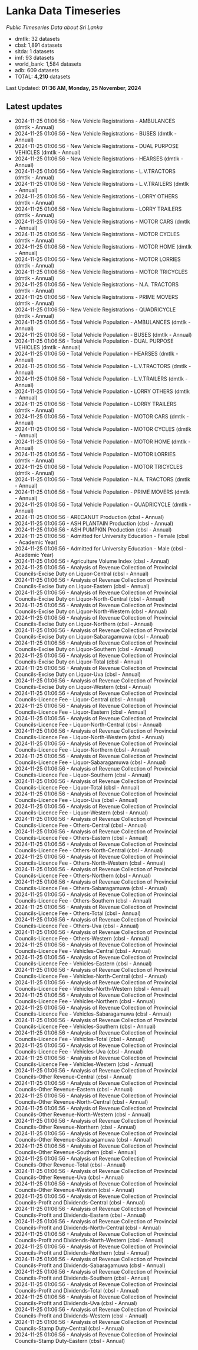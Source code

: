 # Lanka Data Timeseries
*Public Timeseries Data about Sri Lanka*

* dmtlk: 32 datasets
* cbsl: 1,891 datasets
* sltda: 1 datasets
* imf: 93 datasets
* world_bank: 1,584 datasets
* adb: 609 datasets
* TOTAL: **4,210** datasets

Last Updated: **01:36 AM, Monday, 25 November, 2024**

## Latest updates

* 2024-11-25 01:06:56 - New Vehicle Registrations - AMBULANCES (dmtlk - Annual)
* 2024-11-25 01:06:56 - New Vehicle Registrations - BUSES (dmtlk - Annual)
* 2024-11-25 01:06:56 - New Vehicle Registrations - DUAL PURPOSE VEHICLES (dmtlk - Annual)
* 2024-11-25 01:06:56 - New Vehicle Registrations - HEARSES (dmtlk - Annual)
* 2024-11-25 01:06:56 - New Vehicle Registrations - L.V.TRACTORS (dmtlk - Annual)
* 2024-11-25 01:06:56 - New Vehicle Registrations - L.V.TRAILERS (dmtlk - Annual)
* 2024-11-25 01:06:56 - New Vehicle Registrations - LORRY OTHERS (dmtlk - Annual)
* 2024-11-25 01:06:56 - New Vehicle Registrations - LORRY TRAILERS (dmtlk - Annual)
* 2024-11-25 01:06:56 - New Vehicle Registrations - MOTOR CARS (dmtlk - Annual)
* 2024-11-25 01:06:56 - New Vehicle Registrations - MOTOR CYCLES (dmtlk - Annual)
* 2024-11-25 01:06:56 - New Vehicle Registrations - MOTOR HOME (dmtlk - Annual)
* 2024-11-25 01:06:56 - New Vehicle Registrations - MOTOR LORRIES (dmtlk - Annual)
* 2024-11-25 01:06:56 - New Vehicle Registrations - MOTOR TRICYCLES (dmtlk - Annual)
* 2024-11-25 01:06:56 - New Vehicle Registrations - N.A. TRACTORS (dmtlk - Annual)
* 2024-11-25 01:06:56 - New Vehicle Registrations - PRIME MOVERS (dmtlk - Annual)
* 2024-11-25 01:06:56 - New Vehicle Registrations - QUADRICYCLE (dmtlk - Annual)
* 2024-11-25 01:06:56 - Total Vehicle Population - AMBULANCES (dmtlk - Annual)
* 2024-11-25 01:06:56 - Total Vehicle Population - BUSES (dmtlk - Annual)
* 2024-11-25 01:06:56 - Total Vehicle Population - DUAL PURPOSE VEHICLES (dmtlk - Annual)
* 2024-11-25 01:06:56 - Total Vehicle Population - HEARSES (dmtlk - Annual)
* 2024-11-25 01:06:56 - Total Vehicle Population - L.V.TRACTORS (dmtlk - Annual)
* 2024-11-25 01:06:56 - Total Vehicle Population - L.V.TRAILERS (dmtlk - Annual)
* 2024-11-25 01:06:56 - Total Vehicle Population - LORRY OTHERS (dmtlk - Annual)
* 2024-11-25 01:06:56 - Total Vehicle Population - LORRY TRAILERS (dmtlk - Annual)
* 2024-11-25 01:06:56 - Total Vehicle Population - MOTOR CARS (dmtlk - Annual)
* 2024-11-25 01:06:56 - Total Vehicle Population - MOTOR CYCLES (dmtlk - Annual)
* 2024-11-25 01:06:56 - Total Vehicle Population - MOTOR HOME (dmtlk - Annual)
* 2024-11-25 01:06:56 - Total Vehicle Population - MOTOR LORRIES (dmtlk - Annual)
* 2024-11-25 01:06:56 - Total Vehicle Population - MOTOR TRICYCLES (dmtlk - Annual)
* 2024-11-25 01:06:56 - Total Vehicle Population - N.A. TRACTORS (dmtlk - Annual)
* 2024-11-25 01:06:56 - Total Vehicle Population - PRIME MOVERS (dmtlk - Annual)
* 2024-11-25 01:06:56 - Total Vehicle Population - QUADRICYCLE (dmtlk - Annual)
* 2024-11-25 01:06:56 - ARECANUT Production (cbsl - Annual)
* 2024-11-25 01:06:56 - ASH PLANTAIN Production (cbsl - Annual)
* 2024-11-25 01:06:56 - ASH PUMPKIN Production (cbsl - Annual)
* 2024-11-25 01:06:56 - Admitted for University Education - Female (cbsl - Academic Year)
* 2024-11-25 01:06:56 - Admitted for University Education - Male (cbsl - Academic Year)
* 2024-11-25 01:06:56 - Agriculture Volume Index (cbsl - Annual)
* 2024-11-25 01:06:56 - Analysis of Revenue Collection of Provincial Councils-Excise Duty on Liquor-Central (cbsl - Annual)
* 2024-11-25 01:06:56 - Analysis of Revenue Collection of Provincial Councils-Excise Duty on Liquor-Eastern (cbsl - Annual)
* 2024-11-25 01:06:56 - Analysis of Revenue Collection of Provincial Councils-Excise Duty on Liquor-North-Central (cbsl - Annual)
* 2024-11-25 01:06:56 - Analysis of Revenue Collection of Provincial Councils-Excise Duty on Liquor-North-Western (cbsl - Annual)
* 2024-11-25 01:06:56 - Analysis of Revenue Collection of Provincial Councils-Excise Duty on Liquor-Northern (cbsl - Annual)
* 2024-11-25 01:06:56 - Analysis of Revenue Collection of Provincial Councils-Excise Duty on Liquor-Sabaragamuwa (cbsl - Annual)
* 2024-11-25 01:06:56 - Analysis of Revenue Collection of Provincial Councils-Excise Duty on Liquor-Southern (cbsl - Annual)
* 2024-11-25 01:06:56 - Analysis of Revenue Collection of Provincial Councils-Excise Duty on Liquor-Total (cbsl - Annual)
* 2024-11-25 01:06:56 - Analysis of Revenue Collection of Provincial Councils-Excise Duty on Liquor-Uva (cbsl - Annual)
* 2024-11-25 01:06:56 - Analysis of Revenue Collection of Provincial Councils-Excise Duty on Liquor-Western (cbsl - Annual)
* 2024-11-25 01:06:56 - Analysis of Revenue Collection of Provincial Councils-Licence Fee - Liquor-Central (cbsl - Annual)
* 2024-11-25 01:06:56 - Analysis of Revenue Collection of Provincial Councils-Licence Fee - Liquor-Eastern (cbsl - Annual)
* 2024-11-25 01:06:56 - Analysis of Revenue Collection of Provincial Councils-Licence Fee - Liquor-North-Central (cbsl - Annual)
* 2024-11-25 01:06:56 - Analysis of Revenue Collection of Provincial Councils-Licence Fee - Liquor-North-Western (cbsl - Annual)
* 2024-11-25 01:06:56 - Analysis of Revenue Collection of Provincial Councils-Licence Fee - Liquor-Northern (cbsl - Annual)
* 2024-11-25 01:06:56 - Analysis of Revenue Collection of Provincial Councils-Licence Fee - Liquor-Sabaragamuwa (cbsl - Annual)
* 2024-11-25 01:06:56 - Analysis of Revenue Collection of Provincial Councils-Licence Fee - Liquor-Southern (cbsl - Annual)
* 2024-11-25 01:06:56 - Analysis of Revenue Collection of Provincial Councils-Licence Fee - Liquor-Total (cbsl - Annual)
* 2024-11-25 01:06:56 - Analysis of Revenue Collection of Provincial Councils-Licence Fee - Liquor-Uva (cbsl - Annual)
* 2024-11-25 01:06:56 - Analysis of Revenue Collection of Provincial Councils-Licence Fee - Liquor-Western (cbsl - Annual)
* 2024-11-25 01:06:56 - Analysis of Revenue Collection of Provincial Councils-Licence Fee - Others-Central (cbsl - Annual)
* 2024-11-25 01:06:56 - Analysis of Revenue Collection of Provincial Councils-Licence Fee - Others-Eastern (cbsl - Annual)
* 2024-11-25 01:06:56 - Analysis of Revenue Collection of Provincial Councils-Licence Fee - Others-North-Central (cbsl - Annual)
* 2024-11-25 01:06:56 - Analysis of Revenue Collection of Provincial Councils-Licence Fee - Others-North-Western (cbsl - Annual)
* 2024-11-25 01:06:56 - Analysis of Revenue Collection of Provincial Councils-Licence Fee - Others-Northern (cbsl - Annual)
* 2024-11-25 01:06:56 - Analysis of Revenue Collection of Provincial Councils-Licence Fee - Others-Sabaragamuwa (cbsl - Annual)
* 2024-11-25 01:06:56 - Analysis of Revenue Collection of Provincial Councils-Licence Fee - Others-Southern (cbsl - Annual)
* 2024-11-25 01:06:56 - Analysis of Revenue Collection of Provincial Councils-Licence Fee - Others-Total (cbsl - Annual)
* 2024-11-25 01:06:56 - Analysis of Revenue Collection of Provincial Councils-Licence Fee - Others-Uva (cbsl - Annual)
* 2024-11-25 01:06:56 - Analysis of Revenue Collection of Provincial Councils-Licence Fee - Others-Western (cbsl - Annual)
* 2024-11-25 01:06:56 - Analysis of Revenue Collection of Provincial Councils-Licence Fee - Vehicles-Central (cbsl - Annual)
* 2024-11-25 01:06:56 - Analysis of Revenue Collection of Provincial Councils-Licence Fee - Vehicles-Eastern (cbsl - Annual)
* 2024-11-25 01:06:56 - Analysis of Revenue Collection of Provincial Councils-Licence Fee - Vehicles-North-Central (cbsl - Annual)
* 2024-11-25 01:06:56 - Analysis of Revenue Collection of Provincial Councils-Licence Fee - Vehicles-North-Western (cbsl - Annual)
* 2024-11-25 01:06:56 - Analysis of Revenue Collection of Provincial Councils-Licence Fee - Vehicles-Northern (cbsl - Annual)
* 2024-11-25 01:06:56 - Analysis of Revenue Collection of Provincial Councils-Licence Fee - Vehicles-Sabaragamuwa (cbsl - Annual)
* 2024-11-25 01:06:56 - Analysis of Revenue Collection of Provincial Councils-Licence Fee - Vehicles-Southern (cbsl - Annual)
* 2024-11-25 01:06:56 - Analysis of Revenue Collection of Provincial Councils-Licence Fee - Vehicles-Total (cbsl - Annual)
* 2024-11-25 01:06:56 - Analysis of Revenue Collection of Provincial Councils-Licence Fee - Vehicles-Uva (cbsl - Annual)
* 2024-11-25 01:06:56 - Analysis of Revenue Collection of Provincial Councils-Licence Fee - Vehicles-Western (cbsl - Annual)
* 2024-11-25 01:06:56 - Analysis of Revenue Collection of Provincial Councils-Other Revenue-Central (cbsl - Annual)
* 2024-11-25 01:06:56 - Analysis of Revenue Collection of Provincial Councils-Other Revenue-Eastern (cbsl - Annual)
* 2024-11-25 01:06:56 - Analysis of Revenue Collection of Provincial Councils-Other Revenue-North-Central (cbsl - Annual)
* 2024-11-25 01:06:56 - Analysis of Revenue Collection of Provincial Councils-Other Revenue-North-Western (cbsl - Annual)
* 2024-11-25 01:06:56 - Analysis of Revenue Collection of Provincial Councils-Other Revenue-Northern (cbsl - Annual)
* 2024-11-25 01:06:56 - Analysis of Revenue Collection of Provincial Councils-Other Revenue-Sabaragamuwa (cbsl - Annual)
* 2024-11-25 01:06:56 - Analysis of Revenue Collection of Provincial Councils-Other Revenue-Southern (cbsl - Annual)
* 2024-11-25 01:06:56 - Analysis of Revenue Collection of Provincial Councils-Other Revenue-Total (cbsl - Annual)
* 2024-11-25 01:06:56 - Analysis of Revenue Collection of Provincial Councils-Other Revenue-Uva (cbsl - Annual)
* 2024-11-25 01:06:56 - Analysis of Revenue Collection of Provincial Councils-Other Revenue-Western (cbsl - Annual)
* 2024-11-25 01:06:56 - Analysis of Revenue Collection of Provincial Councils-Profit and Dividends-Central (cbsl - Annual)
* 2024-11-25 01:06:56 - Analysis of Revenue Collection of Provincial Councils-Profit and Dividends-Eastern (cbsl - Annual)
* 2024-11-25 01:06:56 - Analysis of Revenue Collection of Provincial Councils-Profit and Dividends-North-Central (cbsl - Annual)
* 2024-11-25 01:06:56 - Analysis of Revenue Collection of Provincial Councils-Profit and Dividends-North-Western (cbsl - Annual)
* 2024-11-25 01:06:56 - Analysis of Revenue Collection of Provincial Councils-Profit and Dividends-Northern (cbsl - Annual)
* 2024-11-25 01:06:56 - Analysis of Revenue Collection of Provincial Councils-Profit and Dividends-Sabaragamuwa (cbsl - Annual)
* 2024-11-25 01:06:56 - Analysis of Revenue Collection of Provincial Councils-Profit and Dividends-Southern (cbsl - Annual)
* 2024-11-25 01:06:56 - Analysis of Revenue Collection of Provincial Councils-Profit and Dividends-Total (cbsl - Annual)
* 2024-11-25 01:06:56 - Analysis of Revenue Collection of Provincial Councils-Profit and Dividends-Uva (cbsl - Annual)
* 2024-11-25 01:06:56 - Analysis of Revenue Collection of Provincial Councils-Profit and Dividends-Western (cbsl - Annual)
* 2024-11-25 01:06:56 - Analysis of Revenue Collection of Provincial Councils-Stamp Duty-Central (cbsl - Annual)
* 2024-11-25 01:06:56 - Analysis of Revenue Collection of Provincial Councils-Stamp Duty-Eastern (cbsl - Annual)